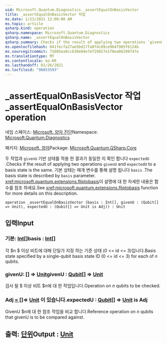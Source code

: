 ```yaml
---
uid: Microsoft.Quantum.Diagnostics._assertEqualOnBasisVector
title: _assertEqualOnBasisVector 작업
ms.date: 1/23/2021 12:00:00 AM
ms.topic: article
qsharp.kind: operation
qsharp.namespace: Microsoft.Quantum.Diagnostics
qsharp.name: _assertEqualOnBasisVector
qsharp.summary: Checks if the result of applying two operations `givenU` and `expectedU` to a basis state is the same. The basis state is described by `basis` parameter. See <xref:microsoft.quantum.extensions.fliptobasis> function for more details on this description.
ms.openlocfilehash: 041fecfa27ae5bd17fa8fdc89ce964f985f6124b
ms.sourcegitcommit: 71605ea9cc630e84e7ef29027e1f0ea06299747e
ms.translationtype: MT
ms.contentlocale: ko-KR
ms.lasthandoff: 01/26/2021
ms.locfileid: "98853593"
---
```

# <a name="_assertequalonbasisvector-operation"></a><span data-ttu-id="cc8fc-102">_assertEqualOnBasisVector 작업</span><span class="sxs-lookup"><span data-stu-id="cc8fc-102">_assertEqualOnBasisVector operation</span></span>

<span data-ttu-id="cc8fc-103">네임 스페이스: [Microsoft. 양자 진단](xref:Microsoft.Quantum.Diagnostics)</span><span class="sxs-lookup"><span data-stu-id="cc8fc-103">Namespace: [Microsoft.Quantum.Diagnostics](xref:Microsoft.Quantum.Diagnostics)</span></span>

<span data-ttu-id="cc8fc-104">패키지: [Microsoft. 양자](https://nuget.org/packages/Microsoft.Quantum.QSharp.Core)</span><span class="sxs-lookup"><span data-stu-id="cc8fc-104">Package: [Microsoft.Quantum.QSharp.Core](https://nuget.org/packages/Microsoft.Quantum.QSharp.Core)</span></span>


<span data-ttu-id="cc8fc-105">두 작업과 `givenU` 기반 상태를 적용 한 결과가 동일한 지 확인 합니다 `expectedU` .</span><span class="sxs-lookup"><span data-stu-id="cc8fc-105">Checks if the result of applying two operations `givenU` and `expectedU` to a basis state is the same.</span></span> <span data-ttu-id="cc8fc-106">기본 상태는 매개 변수를 통해 설명 됩니다 `basis` .</span><span class="sxs-lookup"><span data-stu-id="cc8fc-106">The basis state is described by `basis` parameter.</span></span>
<span data-ttu-id="cc8fc-107"><xref:microsoft.quantum.extensions.fliptobasis>이 설명에 대 한 자세한 내용은 함수를 참조 하세요.</span><span class="sxs-lookup"><span data-stu-id="cc8fc-107">See <xref:microsoft.quantum.extensions.fliptobasis> function for more details on this description.</span></span>

```qsharp
operation _assertEqualOnBasisVector (basis : Int[], givenU : (Qubit[] => Unit), expectedU : (Qubit[] => Unit is Adj)) : Unit
```


## <a name="input"></a><span data-ttu-id="cc8fc-108">입력</span><span class="sxs-lookup"><span data-stu-id="cc8fc-108">Input</span></span>

### <a name="basis--int"></a><span data-ttu-id="cc8fc-109">기본: [Int](xref:microsoft.quantum.lang-ref.int)[]</span><span class="sxs-lookup"><span data-stu-id="cc8fc-109">basis : [Int](xref:microsoft.quantum.lang-ref.int)[]</span></span>

<span data-ttu-id="cc8fc-110">각 $n $ 이상 비트에 대해 단일가 지정 하는 기준 상태 (0 <= id <= 3)입니다.</span><span class="sxs-lookup"><span data-stu-id="cc8fc-110">Basis state specified by a single-qubit basis state ID (0 <= id <= 3) for each of $n$ qubits.</span></span>


### <a name="givenu--qubit--unit"></a><span data-ttu-id="cc8fc-111">givenU: [](xref:microsoft.quantum.lang-ref.qubit)[] => [Unit](xref:microsoft.quantum.lang-ref.unit)</span><span class="sxs-lookup"><span data-stu-id="cc8fc-111">givenU : [Qubit](xref:microsoft.quantum.lang-ref.qubit)[] => [Unit](xref:microsoft.quantum.lang-ref.unit)</span></span> 

<span data-ttu-id="cc8fc-112">검사 될 $ 이상 비트 $n에 대 한 작업입니다.</span><span class="sxs-lookup"><span data-stu-id="cc8fc-112">Operation on $n$ qubits to be checked.</span></span>


### <a name="expectedu--qubit--unit--is-adj"></a><span data-ttu-id="cc8fc-113">Adj [= []](xref:microsoft.quantum.lang-ref.qubit)=> [Unit](xref:microsoft.quantum.lang-ref.unit)  이 있습니다.</span><span class="sxs-lookup"><span data-stu-id="cc8fc-113">expectedU : [Qubit](xref:microsoft.quantum.lang-ref.qubit)[] => [Unit](xref:microsoft.quantum.lang-ref.unit)  is Adj</span></span>

<span data-ttu-id="cc8fc-114">GivenU $n에 대 한 참조 작업을 비교 합니다.</span><span class="sxs-lookup"><span data-stu-id="cc8fc-114">Reference operation on $n$ qubits that givenU is to be compared against.</span></span>



## <a name="output--unit"></a><span data-ttu-id="cc8fc-115">출력: [단위](xref:microsoft.quantum.lang-ref.unit)</span><span class="sxs-lookup"><span data-stu-id="cc8fc-115">Output : [Unit](xref:microsoft.quantum.lang-ref.unit)</span></span>

